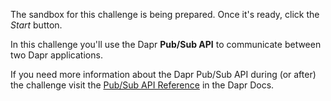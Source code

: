 The sandbox for this challenge is being prepared. Once it's ready, click the *Start* button.

In this challenge you'll use the Dapr **Pub/Sub API** to communicate between two Dapr applications.

If you need more information about the Dapr Pub/Sub API during (or after) the challenge visit the [Pub/Sub API Reference](https://docs.dapr.io/reference/api/pubsub_api/) in the Dapr Docs.